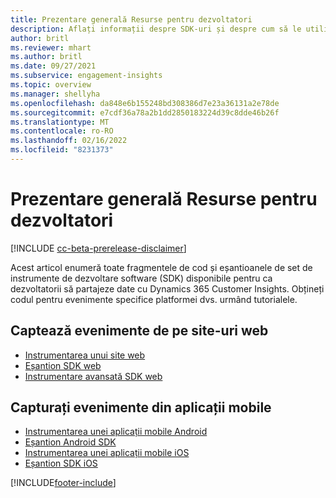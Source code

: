 ```yaml
---
title: Prezentare generală Resurse pentru dezvoltatori
description: Aflați informații despre SDK-uri și despre cum să le utilizați.
author: britl
ms.reviewer: mhart
ms.author: britl
ms.date: 09/27/2021
ms.subservice: engagement-insights
ms.topic: overview
ms.manager: shellyha
ms.openlocfilehash: da848e6b155248bd308386d7e23a36131a2e78de
ms.sourcegitcommit: e7cdf36a78a2b1dd2850183224d39c8dde46b26f
ms.translationtype: MT
ms.contentlocale: ro-RO
ms.lasthandoff: 02/16/2022
ms.locfileid: "8231373"
---
```

# <a name="developer-resources-overview"></a>Prezentare generală Resurse pentru dezvoltatori

[!INCLUDE [cc-beta-prerelease-disclaimer](includes/cc-beta-prerelease-disclaimer.md)]

Acest articol enumeră toate fragmentele de cod și eșantioanele de set de instrumente de dezvoltare software (SDK) disponibile pentru ca dezvoltatorii să partajeze date cu Dynamics 365 Customer Insights. Obțineți codul pentru evenimente specifice platformei dvs. urmând tutorialele.

## <a name="capture-events-from-websites"></a>Captează evenimente de pe site-uri web

- [Instrumentarea unui site web](instrument-website.md)
- [Eșantion SDK web](websdk-sample.md)
- [Instrumentare avansată SDK web](advanced-SDK-implementation.md)

## <a name="capture-events-from-mobile-apps"></a>Capturați evenimente din aplicații mobile

- [Instrumentarea unei aplicații mobile Android](get-started-android.md)
- [Eșantion Android SDK](androidsdk-sample.md)
- [Instrumentarea unei aplicații mobile iOS](get-started-ios.md)
- [Eșantion SDK iOS](iossdk-sample.md)

[!INCLUDE[footer-include](../includes/footer-banner.md)]
